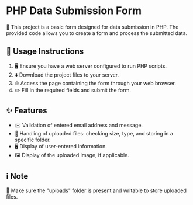 # PHP Data Submission Form

📝 This project is a basic form designed for data submission in PHP. The provided code allows you to create a form and process the submitted data.

## 🚀 Usage Instructions

1. 🖥️ Ensure you have a web server configured to run PHP scripts.
2. ⬇️ Download the project files to your server.
3. 🌐 Access the page containing the form through your web browser.
4. ✏️ Fill in the required fields and submit the form.

## ✨ Features

- ✉️ Validation of entered email address and message.
- 📁 Handling of uploaded files: checking size, type, and storing in a specific folder.
- 🖥️ Display of user-entered information.
- 🖼️ Display of the uploaded image, if applicable.

## ℹ️ Note

📂 Make sure the "uploads" folder is present and writable to store uploaded files.
